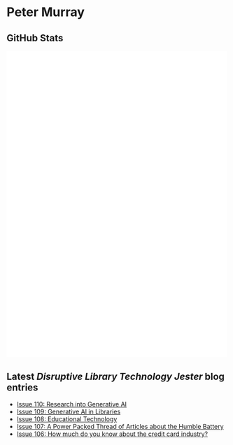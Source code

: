 # Peter Murray

## GitHub Stats
![Metrics](/github-metrics.svg)


## Latest _Disruptive Library Technology Jester_ blog entries
<!-- BLOG-POST-LIST:START -->
- [Issue 110: Research into Generative AI](https://dltj.org/article/issue-110-generative-ai-research)
- [Issue 109: Generative AI in Libraries](https://dltj.org/article/issue-109-llm-library)
- [Issue 108: Educational Technology](https://dltj.org/article/issue-108-educational-technology)
- [Issue 107: A Power Packed Thread of Articles about the Humble Battery](https://dltj.org/article/issue-107-batteries)
- [Issue 106: How much do you know about the credit card industry?](https://dltj.org/article/issue-106-credit-cards)
<!-- BLOG-POST-LIST:END -->


[LinkedIn]: https://www.linkedin.com/in/datagazetteer "LinkedIn"
[Twitter]: https://twitter.com/DataG "Twitter"
[blog]: https://dltj.org/ "Blog"
